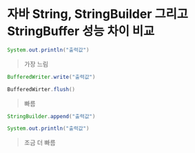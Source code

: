 # 자바 String, StringBuilder 그리고 StringBuffer 성능 차이 비교

```java
System.out.println("출력값")
```
>가장 느림

 
```java
BufferedWriter.write("출력값")

BufferedWirter.flush()
```
>빠름

 
```java
StringBuilder.append("출력값")

System.out.println("출력값")
```
>조금 더 빠름
